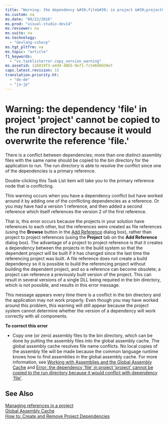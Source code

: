 ```yaml
---
title: "Warning: the dependency &#39;file&#39; in project &#39;project&#39; cannot be copied to the run directory because it would overwrite the reference &#39;file.&#39;"
ms.custom: na
ms.date: "09/22/2016"
ms.prod: "visual-studio-dev14"
ms.reviewer: na
ms.suite: na
ms.technology: 
  - "devlang-csharp"
ms.tgt_pltfrm: na
ms.topic: "article"
f1_keywords: 
  - "vs.tasklisterror.copy_version_warning"
ms.assetid: 116819f3-a4d4-48b5-9e71-7c54660d38ef
caps.latest.revision: 15
translation.priority.ht: 
  - "de-de"
  - "ja-jp"
---
```

# Warning: the dependency &#39;file&#39; in project &#39;project&#39; cannot be copied to the run directory because it would overwrite the reference &#39;file.&#39;
There is a conflict between dependencies; more than one distinct assembly files with the same name should be copied to the bin directory for the application to run. The run directory is able to resolve the conflict since one of the dependencies is a primary reference.  
  
 Double-clicking this Task List item will take you to the primary reference node that is conflicting.  
  
 This warning occurs when you have a dependency conflict but have worked around it by adding one of the conflicting dependencies as a reference. Or you may have had a version 1 reference, and then added a second reference which itself references the version 2 of the first reference.  
  
 That is, this error occurs because the projects in your solution have references to each other, but the references were created as file references (using the **Browse** button in the [Add Reference](assetId:///2feb0fe2-0805-4cc9-8cba-b0315849dfb7) dialog box), rather than project to project references (using the **Project** tab on the **Add Reference** dialog box). The advantage of a project to project reference is that it creates a dependency between the projects in the build system so that the dependent project will be built if it has changed since the last time the referencing project was built. A file reference does not create a build dependency so it is possible to build the referencing project without building the dependent project, and so a reference can become obsolete; a project can reference a previously built version of the project. This can result in several versions of a single DLL being required in the bin directory, which is not possible, and results in this error message.  
  
 This message appears every time there is a conflict in the bin directory and the application may not work properly. Even though you may have worked around this problem, this warning will still appear because the project system cannot determine whether the version of a dependency will work correctly with all components.  
  
 **To correct this error**  
  
-   Copy one (or zero) assembly files to the bin directory, which can be done by putting the assembly files into the global assembly cache. The global assembly cache resolves file name conflicts. No local copies of the assembly file will be made because the common language runtime knows how to find assemblies in the global assembly cache. For more information, see [Working with Assemblies and the Global Assembly Cache](assetId:///8a18e5c2-d41d-49ef-abcb-7c27e2469433) and [Error: the dependency 'file' in project 'project' cannot be copied to the run directory because it would conflict with dependency 'file'](../vs140/error--the-dependency--file--in-project--project--cannot-be-copied-to-the-run-directory-because-it-would-conflict-with-dependency--file-.md).  
  
## See Also  
 [Managing references in a project](../vs140/managing-references-in-a-project.md)   
 [Global Assembly Cache](assetId:///cf5eacd0-d3ec-4879-b6da-5fd5e4372202)   
 [How to: Create and Remove Project Dependencies](../vs140/how-to--create-and-remove-project-dependencies.md)
